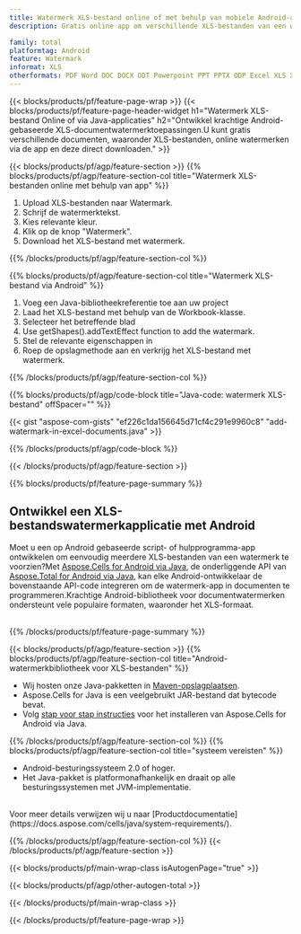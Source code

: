 ```yaml
---
title: Watermerk XLS-bestand online of met behulp van mobiele Android-apps
description: Gratis online app om verschillende XLS-bestanden van een watermerk te voorzien.Android-watermerkbibliotheek Java-code voor XLS-werkbladen.

family: total
platformtag: Android
feature: Watermark
informat: XLS
otherformats: PDF Word DOC DOCX ODT Powerpoint PPT PPTX ODP Excel XLS XLSX ODS
---
```

{{< blocks/products/pf/feature-page-wrap >}}
{{< blocks/products/pf/feature-page-header-widget h1="Watermerk XLS-bestand Online of via Java-applicaties" h2="Ontwikkel krachtige Android-gebaseerde XLS-documentwatermerktoepassingen.U kunt gratis verschillende documenten, waaronder XLS-bestanden, online watermerken via de app en deze direct downloaden." >}}


{{< blocks/products/pf/agp/feature-section >}}
{{% blocks/products/pf/agp/feature-section-col title="Watermerk XLS-bestanden online met behulp van app" %}}

1. Upload XLS-bestanden naar Watermark.
1. Schrijf de watermerktekst.
1. Kies relevante kleur.
1. Klik op de knop "Watermerk".
1. Download het XLS-bestand met watermerk.

{{% /blocks/products/pf/agp/feature-section-col %}}

{{% blocks/products/pf/agp/feature-section-col title="Watermerk XLS-bestand via Android" %}}

1. Voeg een Java-bibliotheekreferentie toe aan uw project
1. Laad het XLS-bestand met behulp van de Workbook-klasse.
1. Selecteer het betreffende blad
1. Use getShapes().addTextEffect function to add the watermark.
1. Stel de relevante eigenschappen in
1. Roep de opslagmethode aan en verkrijg het XLS-bestand met watermerk.

{{% /blocks/products/pf/agp/feature-section-col %}}

{{% blocks/products/pf/agp/code-block title="Java-code: watermerk XLS-bestand" offSpacer="" %}}

{{< gist "aspose-com-gists" "ef226c1da156645d71cf4c291e9960c8" "add-watermark-in-excel-documents.java" >}}

{{% /blocks/products/pf/agp/code-block %}}

{{< /blocks/products/pf/agp/feature-section >}}

{{% blocks/products/pf/feature-page-summary %}}


<h2>Ontwikkel een XLS-bestandswatermerkapplicatie met Android</h2>

Moet u een op Android gebaseerde script- of hulpprogramma-app ontwikkelen om eenvoudig meerdere XLS-bestanden van een watermerk te voorzien?Met [Aspose.Cells for Android via Java](https://products.aspose.com/cells/nl/android-java/), de onderliggende API van [Aspose.Total for Android via Java](https://products.aspose.com/total/nl/android-java/), kan elke Android-ontwikkelaar de bovenstaande API-code integreren om de watermerk-app in documenten te programmeren.Krachtige Android-bibliotheek voor documentwatermerken ondersteunt vele populaire formaten, waaronder het XLS-formaat.<br /><br />

{{% /blocks/products/pf/feature-page-summary %}}

{{< blocks/products/pf/agp/feature-section >}}
{{% blocks/products/pf/agp/feature-section-col title="Android-watermerkbibliotheek voor XLS-bestanden" %}}

- Wij hosten onze Java-pakketten in [Maven-opslagplaatsen](https://releases.aspose.com/java/repo/com/aspose/aspose-cells/). 
- Aspose.Cells for Java is een veelgebruikt JAR-bestand dat bytecode bevat.
- Volg [stap voor stap instructies](https://docs.aspose.com/cells/java/installation/#install-aspose-cells-for-java-from-maven-repository) voor het installeren van Aspose.Cells for Android via Java.

{{% /blocks/products/pf/agp/feature-section-col %}}
{{% blocks/products/pf/agp/feature-section-col title="systeem vereisten" %}}

- Android-besturingssysteem 2.0 of hoger.
- Het Java-pakket is platformonafhankelijk en draait op alle besturingssystemen met JVM-implementatie.

<br />
Voor meer details verwijzen wij u naar [Productdocumentatie](https://docs.aspose.com/cells/java/system-requirements/).

{{% /blocks/products/pf/agp/feature-section-col %}}
{{< /blocks/products/pf/agp/feature-section >}}

{{< blocks/products/pf/main-wrap-class isAutogenPage="true" >}}

{{< blocks/products/pf/agp/other-autogen-total >}}

{{< /blocks/products/pf/main-wrap-class >}}

{{< /blocks/products/pf/feature-page-wrap >}}
